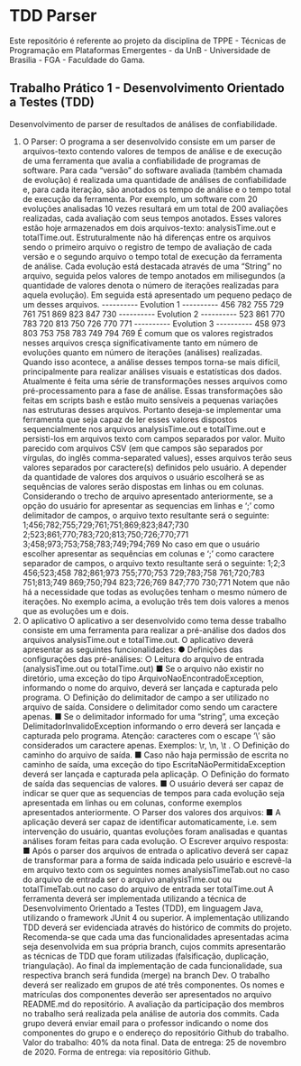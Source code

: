 # TDD Parser

Este repositório é referente ao projeto da disciplina de 
TPPE - Técnicas de Programação em Plataformas Emergentes - da
UnB - Universidade de Brasilia -
FGA - Faculdade do Gama.

## Trabalho Prático 1 - Desenvolvimento Orientado a Testes (TDD)
Desenvolvimento de parser de resultados de análises de confiabilidade.
1) O Parser:
O programa a ser desenvolvido consiste em um parser de arquivos-texto contendo
valores de tempos de análise e de execução de uma ferramenta que avalia a confiabilidade
de programas de software. Para cada “versão” do software avaliada (também chamada de
evolução) é realizada uma quantidade de análises de confiabilidade e, para cada iteração,
são anotados os tempo de análise e o tempo total de execução da ferramenta. Por exemplo,
um software com 20 evoluções analisadas 10 vezes resultará em um total de 200
avaliações realizadas, cada avaliação com seus tempos anotados.
Esses valores estão hoje armazenados em dois arquivos-texto: analysisTime.out e
totalTime.out. Estruturalmente não há diferenças entre os arquivos sendo o primeiro
arquivo o registro de tempo de avaliação de cada versão e o segundo arquivo o tempo total
de execução da ferramenta de análise. Cada evolução está destacada através de uma
“String” no arquivo, seguida pelos valores de tempo anotados em milisegundos (a
quantidade de valores denota o número de iterações realizadas para aquela evolução). Em
seguida está apresentado um pequeno pedaço de um desses arquivos.
---------- Evolution 1 ----------
456
782
755
729
761
751
869
823
847
730
---------- Evolution 2 ----------
523
861
770
783
720
813
750
726
770
771
---------- Evolution 3 ----------
458
973
803
753
758
783
749
794
769
É comum que os valores registrados nesses arquivos cresça significativamente tanto
em número de evoluções quanto em número de iterações (análises) realizadas. Quando
isso acontece, a análise desses tempos torna-se mais difícil, principalmente para realizar
análises visuais e estatísticas dos dados. Atualmente é feita uma série de transformações
nesses arquivos como pré-processamento para a fase de análise. Essas transformações
são feitas em scripts bash e estão muito sensíveis a pequenas variações nas estruturas
desses arquivos.
Portanto deseja-se implementar uma ferramenta que seja capaz de ler esses valores
dispostos sequencialmente nos arquivos analysisTime.out e totalTime.out e persisti-los
em arquivos texto com campos separados por valor. Muito parecido com arquivos CSV (em
que campos são separados por vírgulas, do inglês comma-separated values), esses
arquivos terão seus valores separados por caractere(s) definidos pelo usuário. A depender
da quantidade de valores dos arquivos o usuário escolherá se as sequências de valores
serão dispostas em linhas ou em colunas. Considerando o trecho de arquivo apresentado
anteriormente, se a opção do usuário for apresentar as sequencias em linhas e ‘;’ como
delimitador de campos, o arquivo texto resultante será o seguinte:
1;456;782;755;729;761;751;869;823;847;730
2;523;861;770;783;720;813;750;726;770;771
3;458;973;753;758;783;749;794;769
No caso em que o usuário escolher apresentar as sequências em colunas e ‘;’ como
caractere separador de campos, o arquivo texto resultante será o seguinte:
1;2;3
456;523;458
782;861;973
755;770;753
729;783;758
761;720;783
751;813;749
869;750;794
823;726;769
847;770
730;771
Notem que não há a necessidade que todas as evoluções tenham o mesmo número
de iterações. No exemplo acima, a evolução três tem dois valores a menos que as
evoluções um e dois.
2) O aplicativo
O aplicativo a ser desenvolvido como tema desse trabalho consiste em uma
ferramenta para realizar a pré-análise dos dados dos arquivos analysisTime.out e
totalTime.out. O aplicativo deverá apresentar as seguintes funcionalidades:
● Definições das configurações das pré-análises:
○ Leitura do arquivo de entrada (analysisTime.out ou totalTime.out)
■ Se o arquivo não existir no diretório, uma exceção do tipo
ArquivoNaoEncontradoException, informando o nome do arquivo,
deverá ser lançada e capturada pelo programa.
○ Definição do delimitador de campo a ser utilizado no arquivo de saída.
Considere o delimitador como sendo um caractere apenas.
■ Se o delimitador informado for uma “string”, uma exceção
DelimitadorInvalidoException informando o erro deverá ser lançada
e capturada pelo programa. Atenção: caracteres com o escape ‘\’ são
considerados um caractere apenas. Exemplos: \r, \n, \t .
○ Definição do caminho do arquivo de saída.
■ Caso não haja permissão de escrita no caminho de saída, uma
exceção do tipo EscritaNãoPermitidaException deverá ser lançada
e capturada pela aplicaçãp.
○ Definição do formato de saída das sequencias de valores.
■ O usuário deverá ser capaz de indicar se quer que as sequencias de
tempos para cada evolução seja apresentada em linhas ou em
colunas, conforme exemplos apresentados anteriormente.
○ Parser dos valores dos arquivos:
■ A aplicação deverá ser capaz de identificar automaticamente, i.e. sem
intervenção do usuário, quantas evoluções foram analisadas e
quantas análises foram feitas para cada evolução.
○ Escrever arquivo resposta:
■ Após o parser dos arquivos de entrada o aplicativo deverá ser capaz
de transformar para a forma de saída indicada pelo usuário e
escrevê-la em arquivo texto com os seguintes nomes
analysisTimeTab.out no caso do arquivo de entrada ser o arquivo
analysisTime.out ou totalTimeTab.out no caso do arquivo de entrada
ser totalTime.out
A ferramenta deverá ser implementada utilizando a técnica de Desenvolvimento
Orientado a Testes (TDD), em linguagem Java, utilizando o framework JUnit 4 ou superior.
A implementação utilizando TDD deverá ser evidenciada através do histórico de commits do
projeto. Recomenda-se que cada uma das funcionalidades apresentadas acima seja
desenvolvida em sua própria branch, cujos commits apresentarão as técnicas de TDD que
foram utilizadas (falsificação, duplicação, triangulação). Ao final da implementação de cada
funcionalidade, sua respectiva branch será fundida (merge) na branch Dev.
O trabalho deverá ser realizado em grupos de até três componentes. Os nomes e
matrículas dos componentes deverão ser apresentados no arquivo README.md do
repositório. A avaliação da participação dos membros no trabalho será realizada pela
análise de autoria dos commits.
Cada grupo deverá enviar email para o professor indicando o nome dos
componentes do grupo e o endereço do repositório Github do trabalho.
Valor do trabalho: 40% da nota final.
Data de entrega: 25 de novembro de 2020.
Forma de entrega: via repositório Github.